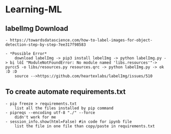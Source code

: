 # Learning-ML

## labelImg Download
    - https://towardsdatascience.com/how-to-label-images-for-object-detection-step-by-step-7ee317f98583

    - *Possible Error*
        download labelImg -> pip3 install lebelImg -> python labelImg.py -> bị lỗi "ModuleNotFoundError: No module named 'libs.resources'"-> pyrcc5 -o libs/resources.py resources.qrc -> python labelImg.py -> ok :D :D
        source -->https://github.com/heartexlabs/labelImg/issues/510

## To create automate requirements.txt
    - pip freeze > requirements.txt
        list all the files installed by pip command
    - pipreqs --encoding utf-8 "./" --force
        didn't work for me
    - session_info.show(html=False) #in code for ipynb file
        list the file in one file than copy/paste in requirements.txt